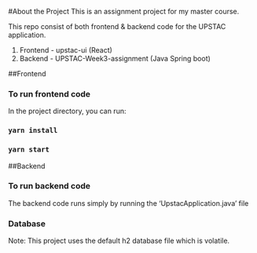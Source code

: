 #About the Project
This is an assignment project for my master course.

This repo consist of both frontend & backend code for the UPSTAC application.

1. Frontend - upstac-ui (React)
2. Backend - UPSTAC-Week3-assignment (Java Spring boot)

##Frontend

### To run frontend code

In the project directory, you can run:

### `yarn install`

### `yarn start`

##Backend

### To run backend code

The backend code runs simply by running the ‘UpstacApplication.java’ file

### Database

Note: This project uses the default h2 database file which is volatile.